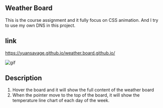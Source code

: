 Weather Board 
-------------
This is the course assignment and it fully focus on CSS animation.
And I try to use my own DNS in this project.

## link
https://yuansavage.github.io/weather.board.github.io/

![gif](https://i.imgur.com/OftW7Xy.gif)

## Description
1. Hover the board and it will show the full content of the weather board
2. When the pointer move to the top of the board, it will show the temperature line chart of each day of the week.

